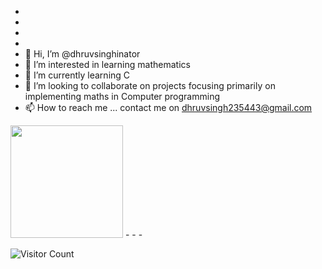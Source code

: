 -
-
-  
-    
- 👋 Hi, I’m @dhruvsinghinator
- 👀 I’m interested in learning mathematics
- 🌱 I’m currently learning C
- 💞️ I’m looking to collaborate on projects focusing primarily on implementing maths in Computer programming
- 📫 How to reach me ... contact me on dhruvsingh235443@gmail.com

<!---
dhruvsinghinator/dhruvsinghinator is a ✨ special ✨ repository because its `README.md` (this file) appears on your GitHub profile.
You can click the Preview link to take a look at your changes.
--->
<img height="180em" src="https://github-readme-stats.vercel.app/api?username=dhruvsinghinator&show_icons=true&hide_border=true&&count_private=true&include_all_commits=true" />
-
-
-





















![Visitor Count](https://profile-counter.glitch.me/{dhruvsinghinator}/count.svg)

